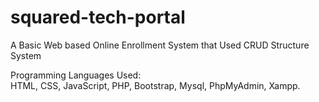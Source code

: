 # squared-tech-portal
A Basic Web based Online Enrollment System that Used CRUD Structure System<br>

Programming Languages Used: <br>
HTML, CSS, JavaScript, PHP, Bootstrap, Mysql, PhpMyAdmin, Xampp.
